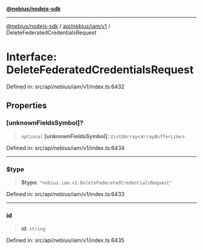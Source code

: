 [**@nebius/nodejs-sdk**](../../../../../README.md)

***

[@nebius/nodejs-sdk](../../../../../README.md) / [api/nebius/iam/v1](../README.md) / DeleteFederatedCredentialsRequest

# Interface: DeleteFederatedCredentialsRequest

Defined in: src/api/nebius/iam/v1/index.ts:6432

## Properties

### \[unknownFieldsSymbol\]?

> `optional` **\[unknownFieldsSymbol\]**: `Uint8Array`\<`ArrayBufferLike`\>

Defined in: src/api/nebius/iam/v1/index.ts:6434

***

### $type

> **$type**: `"nebius.iam.v1.DeleteFederatedCredentialsRequest"`

Defined in: src/api/nebius/iam/v1/index.ts:6433

***

### id

> **id**: `string`

Defined in: src/api/nebius/iam/v1/index.ts:6435
